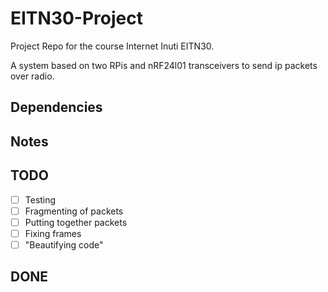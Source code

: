 # EITN30-Project
Project Repo for the course Internet Inuti EITN30. 

A system based on two RPis and nRF24l01 transceivers to send ip packets over radio.

## Dependencies


## Notes



## TODO
- [ ] Testing
- [ ] Fragmenting of packets
- [ ] Putting together packets
- [ ] Fixing frames
- [ ] "Beautifying code"

## DONE

